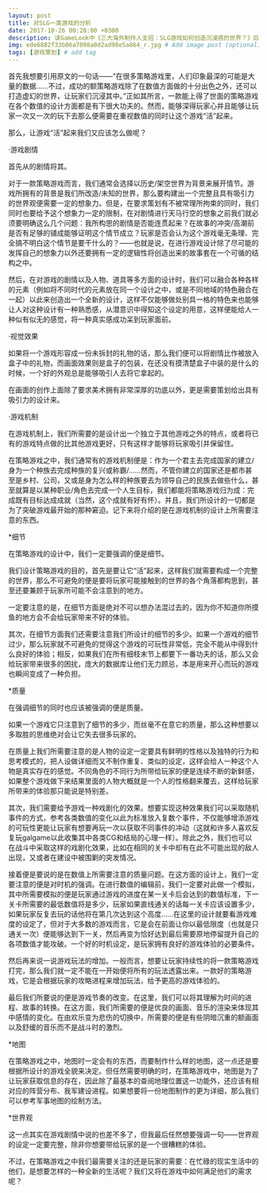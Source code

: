 ```yaml
---
layout: post
title: 对SLG一类游戏的分析
date: 2017-10-26 00:28:00 +0300
description: 读GameLook中《三大海外制作人支招：SLG游戏如何创造沉浸感的世界？》后，参照着此文以及其他资料自己尝试着写的分析. # Add post description (optional)
img: ede6882f33b06a7098a0d2ad98e5a864_r.jpg # Add image post (optional)
tags: [游戏策划] # add tag
---
```

首先我想要引用原文的一句话——“在很多策略游戏里，人们印象最深的可能是大量的数据……不过，成功的额策略游戏除了在数值方面做的十分出色之外，还可以打造虚幻的世界，让玩家们沉浸其中。”正如其所言，一款能上得了世面的策略游戏在各个数值的设计方面都是有下很大功夫的。然而，能够深得玩家心并且能够让玩家一次又一次的玩下去那么便需要在重视数值的同时让这个游戏“活”起来。

那么，让游戏“活”起来我们又应该怎么做呢？


·游戏剧情

首先从的剧情将其。

对于一款策略游戏而言，我们通常会选择以历史/架空世界为背景来展开情节。游戏所拥有的背景是我们所改造/未知的世界，那么要构建出一个完整且具有吸引力的世界观便需要一定的想象力。但是，在要求策划有不被常理所拘束的同时，我们同时也要给予这个想象力一定的限制，在对剧情进行天马行空的想象之前我们就必须要明确这么几个问题：我所构思的剧情是否能连贯起来？在故事的冲突/高潮前是否有足够的铺成能够证明这个情节成立？玩家是否会认为这个游戏毫无条理、完全搞不明白这个情节是要干什么的？——也就是说，在进行游戏设计除了尽可能的发挥自己的想象力以外还要拥有一定的逻辑性将创造出来的故事套在一个可循的结构之中。

然后，在对游戏的剧情以及人物、道具等多方面的设计时，我们可以融合各种各样的元素（例如将不同时代的元素放在同一个设计之中，或是不同地域的特色融合在一起）以此来创造出一个全新的设计，这样不仅能够做处别具一格的特色来也能够让人对这种设计有一种熟悉感，从潜意识中得知这个设定的用意，这样便能给人一种似有似无的感觉，将一种真实感成功呆到玩家面前。


·视觉效果

如果将一个游戏形容成一份未拆封的礼物的话，那么我们便可以将剧情比作被放入盒子中的礼物，而画面效果则是盒子的包装，在还没有摸清楚盒子中装的是什么的时候，一个好的外观总是能够吸引人去将它拿起的。

在画面的创作上面除了要求美术拥有非常深厚的功底以外，更是需要策划给出具有吸引力的设计来。


·游戏机制

在游戏机制上，我们所需要的是设计出一个独立于其他游戏之外的特点，或者将已有的游戏特点做的比其他游戏更好，只有这样才能够将玩家吸引并保留住。

在策略游戏之中，我们通常有的游戏机制便是：作为一个君主去完成国家的建立/身为一个种族去完成种族的复兴或称霸/……然而，不管你建立的国家还是都市甚至是乡村、公司，又或是身为怎么样的种族要去为领导自己的民族去做些什么，甚至就算是以某种职业/角色去完成一个人生目标，我们都能将策略游戏归为成：完成既有目标达成成就（当然，这个成就有好有怀）。并且，我们所设计的一切都是为了突破游戏最开始的那种窘迫。记下来将介绍的是在游戏机制的设计上所需要注意的东西。


*细节

在策略游戏的设计中，我们一定要强调的便是细节。

我们设计策略游戏的目的，首先是要让它“活”起来，这样我们就需要构成一个完整的世界，那么不可避免的便是要将玩家可能接触到的世界的各个角落都构思到，甚至还要兼顾于玩家所可能不会注意到的地方。

一定要注意的是，在细节方面是绝对不可以想办法混过去的，因为你不知道你所摸鱼的地方会不会给玩家带来不好的体验。

其次，在细节方面我们还需要注意我们所设计的细节的多少。如果一个游戏的细节过少，那么玩家就不可避免的觉得这个游戏的可玩性非常低，完全不能从中得到什么良好的体验；相反，如果我们在所有细枝末节上都要下一番功夫的话，那么又会给玩家带来很多的困扰，庞大的数据库让他们无力顾忌，本是用来开心而玩的游戏也瞬间变成了一种负担。


*质量

在强调细节的同时也应该被强调的便是质量。

如果一个游戏它只注意到了细节的多少，而丝毫不在意它的质量，那么这种想要以多取胜的思维绝对会让它失去很多玩家的。

在质量上我们所需要注意的是人物的设定一定要具有鲜明的性格以及独特的行为和思考模式的，把人设做详细而又不制作重复、类似的设定，这样会给人一种这个人物是真实存在的感觉。不同角色的不同行为所带给玩家的便是连续不断的新鲜感，如果整个游戏做下来结果里面的人物大概就是一个人的性格翻来覆去，这样给玩家所带来的体验那只能说是特别差。

其次，我们需要给予游戏一种戏剧化的效果。想要实现这种效果我们可以采取随机事件的方式，参考各类数值的变化以此为标准放入复数个事件，不仅能够增添游戏的可玩性更能让玩家有想要再玩一次以获取不同事件的冲动（这就和许多人喜欢反复玩galgame以此收集其中各类CG和结局的心理一样）。除此之外，我们也可以在战斗中采取这样的戏剧化效果，比如在相同的关卡中却有在此不可能出现的敌人出现，又或者在建设中被围剿的突发情况。

接着便是要说的是在数值上所需要注意的质量问题。在这方面的设计上，我们一定要注意的便是对时机的强调。在进行数值的编辑前，我们一定要对此做一个模拟，其中所需要模拟的便是玩家通过游戏的进度在某一关卡后会达到的数值标准，下一关卡所需要的最低数值将是多少，玩家如果直线通关的话每一关卡应该设置多少，如果玩家反复去玩的话他将在第几次达到这个高度……在这里的设计就要看游戏难度的设定了，但对于大多数的游戏而言，它是会在前面让你以最低限度（也就是只通关一次）便能够达到下一关，然后再变为恰好达到最后需要原地停留提升自己的各项数值才能攻破。一个好的时机设定，是玩家拥有良好的游戏体验的必要条件。

然后再来说一说游戏玩法的增加。一般而言，想要让玩家持续性的将一款策略游戏打完，那么我们就一定不能在一开始便将所有的玩法透露出来。一款好的策略游戏，它是会根据玩家的攻略进程来增加玩法，给予更高的游戏体验的。

最后我们所要说的便是游戏节奏的改变。在这里，我们可以将其理解为时间的进程、故事的转换。在这方面，我们所需要的便是优良的画面、音乐的渲染来体现其中感情的变化。在由欢乐变为悲伤的切换中，所需要的便是有些阴暗沉重的额画面以及舒缓的音乐而不是战斗时的激烈。


*地图

在策略游戏之中，地图时一定会有的东西，而要制作什么样的地图，这一点还是要根据所设计的游戏全貌来决定。但任然需要明确的时，在策略游戏中，地图是为了让玩家获取信息的存在，因此除了最基本的查阅地理位置这一功能外，还应该有相对应的阵营分布、我军建设进程。如果想要将一份地图制作的更为详细，那么我们可以参考军事地图的绘制方法。


*世界观

这一点其实在游戏剧情中说的也差不多了，但我最后任然想要强调一句——世界观的设定一定要完整，除非你想要带给玩家的是一个很糟糕的体验。


不过，在策略游戏之中我们最需要关注的还是玩家的需要：在忙碌的现实生活中的他们，是想要怎样的一种全新的生活呢？我们又将在游戏中如何满足他们的需求呢？